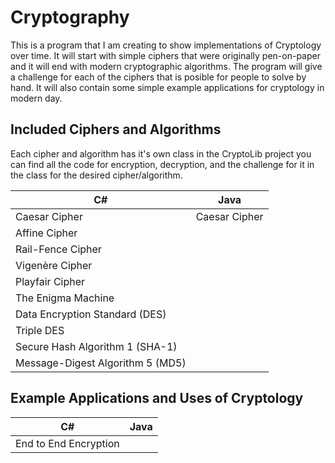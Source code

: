 # Cryptography

This is a program that I am creating to show implementations of Cryptology over time. It will start with simple ciphers that were originally pen-on-paper and it will end with modern cryptographic algorithms. The program will give a challenge for each of the ciphers that is posible for people to solve by hand. It will also contain some simple example applications for cryptology in modern day.

## Included Ciphers and Algorithms
Each cipher and algorithm has it's own class in the CryptoLib project you can find all the code for encryption, decryption, and the challenge for it in the class for the desired cipher/algorithm.

|                   C#                 |                  Java                |         
| ------------------------------------ | ------------------------------------ | 
|Caesar Cipher                         |Caesar Cipher                         |
|Affine Cipher                         |
|Rail-Fence Cipher                     |
|Vigenère Cipher                       |
|Playfair Cipher                       |
|The Enigma Machine                    |
|Data Encryption Standard (DES)        |
|Triple DES                            |
|Secure Hash Algorithm 1 (SHA-1)       |
|Message-Digest Algorithm 5 (MD5)      |

## Example Applications and Uses of Cryptology
|                   C#                 |                  Java                |         
| ------------------------------------ | ------------------------------------ | 
|End to End Encryption                 |

